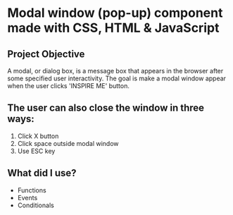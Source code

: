 

# Modal window (pop-up) component made with CSS, HTML &amp; JavaScript

## Project Objective
A modal, or dialog box, is a message box that appears in the browser after some specified user interactivity.
The goal is make a modal window appear when the user clicks 'INSPIRE ME' button.

## The user can also close the window in three ways:

1. Click X button
2. Click space outside modal window
3. Use ESC key

## What did I use?

- Functions
- Events
- Conditionals

